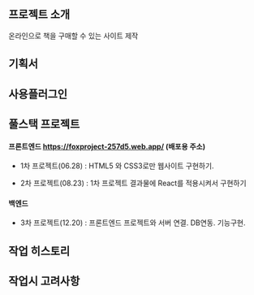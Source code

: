 ## 프로젝트 소개
온라인으로 책을 구매할 수 있는 사이트 제작

## 기획서

## 사용플러그인

## 풀스택 프로젝트 
#### 프론트엔드 https://foxproject-257d5.web.app/ (배포용 주소)
 - 1차 프로젝트(06.28) : HTML5 와 CSS3로만 웹사이트 구현하기.

 - 2차 프로젝트(08.23) : 1차 프로젝트 결과물에 React를 적용시켜서 구현하기

#### 백엔드
 - 3차 프로젝트(12.20) : 프론트엔드 프로젝트와 서버 연결. DB연동. 기능구현.


## 작업 히스토리

## 작업시 고려사항
